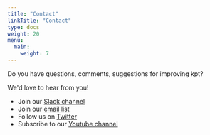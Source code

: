 ```yaml
---
title: "Contact"
linkTitle: "Contact"
type: docs
weight: 20
menu:
  main:
    weight: 7
---
```


Do you have questions, comments, suggestions for improving kpt?

We'd love to hear from you!

- Join our [Slack channel](https://kubernetes.slack.com/channels/kpt)
- Join our [email list](https://groups.google.com/forum/?oldui=1#!forum/kpt-users)
- Follow us on [Twitter](https://twitter.com/kptdev)
- Subscribe to our [Youtube channel](https://www.youtube.com/channel/UCE6EvJ37y6Z8Xu_cDykhlnw)
